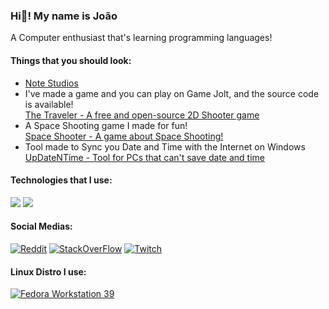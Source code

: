### Hi👋! My name is João

A Computer enthusiast that's learning programming languages!

#### Things that you should look:
 - [Note Studios](https://github.com/notestudios)
 - I've made a game and you can play on Game Jolt, and the source code is available! <br>
  [The Traveler - A free and open-source 2D Shooter game](https://github.com/retrozinndev/TheTraveler)
 - A Space Shooting game I made for fun! <br>
  [Space Shooter - A game about Space Shooting!](https://github.com/retrozinndev/SpaceShooter)
 - Tool made to Sync you Date and Time with the Internet on Windows <br>
  [UpDateNTime - Tool for PCs that can't save date and time](https://github.com/retrozinndev/UpDateNTime)

<!--
#### My stats:
<a href="https://docs.github.com/articles/why-are-my-contributions-not-showing-up-on-my-profile">
<img src="https://github-readme-stats.vercel.app/api?username=retrozinndev&theme=blue-green"></a>
<br> -->

#### Technologies that I use:
<a href="https://openjdk.org/">
<img src="https://img.shields.io/badge/Java-ED8B00?style=for-the-badge&logo=openjdk&logoColor=white"></a>
<a href="https://learn.microsoft.com/dotnet/csharp/">
<img src="https://img.shields.io/badge/C%23-239120?style=for-the-badge&logo=c-sharp&logoColor=white"></a><br>


#### Social Medias:
<a href="https://www.reddit.com/user/Much_Clue7037">
 <img src="https://img.shields.io/badge/Reddit-FF4500?style=for-the-badge&logo=reddit&logoColor=white" alt="Reddit"></a>
<a href="https://stackoverflow.com/users/22116293/retrozinndev">
<img src="https://img.shields.io/badge/Stack_Overflow-FE7A16?style=for-the-badge&logo=stack-overflow&logoColor=white" alt="StackOverFlow"></a>
<a href="https://www.twitch.tv/retrozinndev">
 <img src="https://img.shields.io/badge/Twitch-9146FF?style=for-the-badge&logo=twitch&logoColor=white" alt="Twitch"></a>

#### Linux Distro I use:
<a href="https://www.fedoraproject.org/workstation/39"> <img src="https://img.shields.io/badge/Fedora-294172?style=for-the-badge&logo=fedora&logoColor=white" alt="Fedora Workstation 39"></a>

<!--
**retrozinndev/retrozinndev** is a ✨ _special_ ✨ repository because its `README.md` (this file) appears on your GitHub profile.
Here are some ideas to get you started:
- 🔭 I’m currently working on ...
- 🌱 I’m currently learning ...
- 👯 I’m looking to collaborate on ...
- 🤔 I’m looking for help with ...
- 💬 Ask me about ...
- 📫 How to reach me: ...
- 😄 Pronouns: ...
- ⚡ Fun fact: ...
-->
